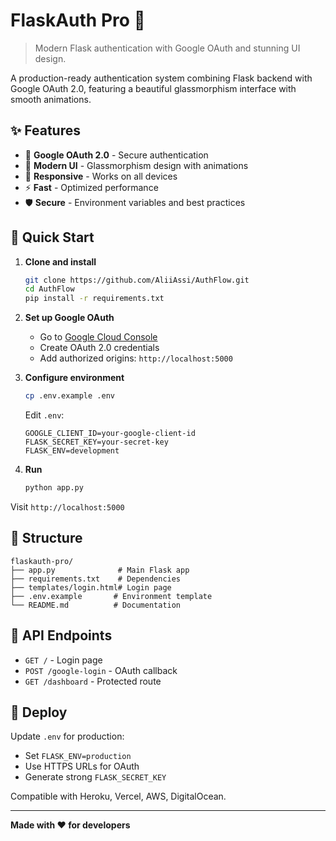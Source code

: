 # FlaskAuth Pro 🚀

> Modern Flask authentication with Google OAuth and stunning UI design.

A production-ready authentication system combining Flask backend with Google OAuth 2.0, featuring a beautiful glassmorphism interface with smooth animations.

## ✨ Features

- 🔐 **Google OAuth 2.0** - Secure authentication
- 🎨 **Modern UI** - Glassmorphism design with animations
- 📱 **Responsive** - Works on all devices
- ⚡ **Fast** - Optimized performance
- 🛡️ **Secure** - Environment variables and best practices

## 🚀 Quick Start

1. **Clone and install**
   ```bash
   git clone https://github.com/AliiAssi/AuthFlow.git
   cd AuthFlow
   pip install -r requirements.txt
   ```

2. **Set up Google OAuth**
   - Go to [Google Cloud Console](https://console.cloud.google.com/)
   - Create OAuth 2.0 credentials
   - Add authorized origins: `http://localhost:5000`

3. **Configure environment**
   ```bash
   cp .env.example .env
   ```
   
   Edit `.env`:
   ```env
   GOOGLE_CLIENT_ID=your-google-client-id
   FLASK_SECRET_KEY=your-secret-key
   FLASK_ENV=development
   ```

4. **Run**
   ```bash
   python app.py
   ```

Visit `http://localhost:5000`

## 📁 Structure

```
flaskauth-pro/
├── app.py              # Main Flask app
├── requirements.txt    # Dependencies
├── templates/login.html# Login page
├── .env.example       # Environment template
└── README.md          # Documentation
```

## 🔧 API Endpoints

- `GET /` - Login page
- `POST /google-login` - OAuth callback
- `GET /dashboard` - Protected route

## 🚀 Deploy

Update `.env` for production:
- Set `FLASK_ENV=production`
- Use HTTPS URLs for OAuth
- Generate strong `FLASK_SECRET_KEY`

Compatible with Heroku, Vercel, AWS, DigitalOcean.


---

**Made with ❤️ for developers**